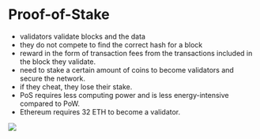 # Proof-of-Stake

<div grid="~ cols-2 gap-2" m="t-2">
<div>

- validators validate blocks and the data
- they do not compete to find the correct hash for a block
- reward in the form of transaction fees from the transactions included in the block they validate.
- need to stake a certain amount of coins to become validators and secure the network.
- if they cheat, they lose their stake.
- PoS requires less computing power and is less energy-intensive compared to PoW.
- Ethereum requires 32 ETH to become a validator.

</div>

  <div>
    <img border="rounded" src="/pos-money.gif">
  </div>
</div>